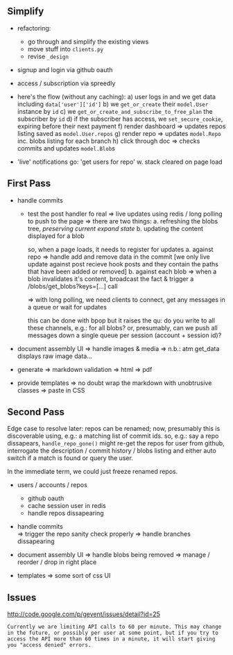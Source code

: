 
Simplify
--------

* refactoring:
  * go through and simplify the existing views
  * move stuff into `clients.py`
  * revise `_design`

* signup and login via github oauth
* access / subscription via spreedly
* here's the flow (without any caching):
  a)  user logs in and we get data including `data['user']['id']`
  b)  we `get_or_create` their `model.User` instance by `id`
  c)  we `get_or_create_and_subscribe_to_free_plan` the subscriber by `id`
  d)  if the subscriber has access, we `set_secure_cookie`, expiring before their next payment
  f)  render dashboard => updates repos listing saved as `model.User.repos`
  g)  render repo => updates `model.Repo` inc. blobs listing for each branch
  h)  click through doc => checks commits and updates `model.Blob`s
* 'live' notifications go: 'get users for repo' w. stack cleared on page load


First Pass
----------

* handle commits
  + test the post handler fo real
  => live updates using redis / long polling to push to the page
    => there are two things:
      a. refreshing the blobs tree, *preserving current expand state*
      b. updating the content displayed for a blob
      
      so, when a page loads, it needs to register for updates
      a. against repo
        => handle add and remove data in the commit [we only live update against post recieve hook posts and they contain the paths that have been added or removed]
      b. against each blob
        => when a blob invalidates it's content, broadcast the fact & trigger a /blobs/get_blobs?keys=[...] call
    
    => with long polling, we need clients to connect, get any messages in a queue
       or wait for updates
       
       this can be done with bpop but it raises the qu: do you write to all these
       channels, e.g.: for all blobs?  or, presumably, can we push all messages
       down a single queue per session (account + session id)?
       

* document assembly UI
  => handle images & media
  => n.b.: atm get_data displays raw image data...

* generate
  => markdown validation
  => html
  => pdf

* provide templates
  => no doubt wrap the markdown with unobtrusive classes
  => paste in CSS


Second Pass
-----------

Edge case to resolve later: repos can be renamed; now, presumably this is discoverable using, e.g.: a matching list of commit ids.  so, e.g.: say a repo dissapears, ``handle_repo_gone()`` might re-get the repos for user from github, interrogate the description / commit history / blobs listing and either auto switch if a match is found or query the user.  

In the immediate term, we could just freeze renamed repos.

* users / accounts / repos
  * github oauth
  * cache session user in redis
  * handle repos dissapearing

* handle commits  
  => trigger the repo sanity check properly
  => handle branches dissapearing

* document assembly UI
  => handle blobs being removed
  => manage / reorder / drop in right place

* templates
  => some sort of css UI


Issues
------

http://code.google.com/p/gevent/issues/detail?id=25

``Currently we are limiting API calls to 60 per minute. This may change in the future, or possibly per user at some point, but if you try to access the API more than 60 times in a minute, it will start giving you "access denied" errors.``